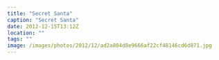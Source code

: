 ```yaml
---
title: "Secret Santa"
caption: "Secret Santa"
date: 2012-12-15T13:12Z
location: ""
tags: ""
image: /images/photos/2012/12/ad2a804d8e9666af22cf48146cd6d871.jpg
---
```


